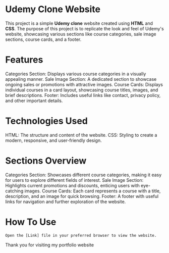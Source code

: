 # Udemy Clone Website

   This project is a simple **Udemy clone** website created using **HTML** and **CSS**. The purpose of this project is to replicate the look and feel of Udemy's website, showcasing various sections like course categories, sale image sections, course cards, and a footer.

# Features

   Categories Section: Displays various course categories in a visually appealing manner.
   Sale Image Section: A dedicated section to showcase ongoing sales or promotions with attractive images.
   Course Cards: Displays individual courses in a card layout, showcasing course titles, images, and brief descriptions.
   Footer: Includes useful links like contact, privacy policy, and other important details.

# Technologies Used
   HTML: The structure and content of the website.
   CSS: Styling to create a modern, responsive, and user-friendly design.

# Sections Overview
   Categories Section: Showcases different course categories, making it easy for users to explore different fields of interest.
   Sale Image Section: Highlights current promotions and discounts, enticing users with eye-catching images.
   Course Cards: Each card represents a course with a title, description, and an image for quick browsing.
   Footer: A footer with useful links for navigation and further exploration of the website.

# How To Use

    Open the [Link] file in your preferred browser to view the website.

Thank you for visiting my portfolio website




